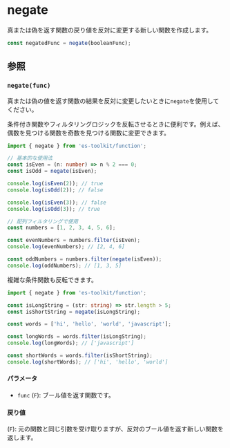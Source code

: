# negate

真または偽を返す関数の戻り値を反対に変更する新しい関数を作成します。

```typescript
const negatedFunc = negate(booleanFunc);
```

## 参照

### `negate(func)`

真または偽の値を返す関数の結果を反対に変更したいときに`negate`を使用してください。

条件付き関数やフィルタリングロジックを反転させるときに便利です。例えば、偶数を見つける関数を奇数を見つける関数に変更できます。

```typescript
import { negate } from 'es-toolkit/function';

// 基本的な使用法
const isEven = (n: number) => n % 2 === 0;
const isOdd = negate(isEven);

console.log(isEven(2)); // true
console.log(isOdd(2)); // false

console.log(isEven(3)); // false
console.log(isOdd(3)); // true

// 配列フィルタリングで使用
const numbers = [1, 2, 3, 4, 5, 6];

const evenNumbers = numbers.filter(isEven);
console.log(evenNumbers); // [2, 4, 6]

const oddNumbers = numbers.filter(negate(isEven));
console.log(oddNumbers); // [1, 3, 5]
```

複雑な条件関数も反転できます。

```typescript
import { negate } from 'es-toolkit/function';

const isLongString = (str: string) => str.length > 5;
const isShortString = negate(isLongString);

const words = ['hi', 'hello', 'world', 'javascript'];

const longWords = words.filter(isLongString);
console.log(longWords); // ['javascript']

const shortWords = words.filter(isShortString);
console.log(shortWords); // ['hi', 'hello', 'world']
```

#### パラメータ

- `func` (`F`): ブール値を返す関数です。

#### 戻り値

(`F`): 元の関数と同じ引数を受け取りますが、反対のブール値を返す新しい関数を返します。
